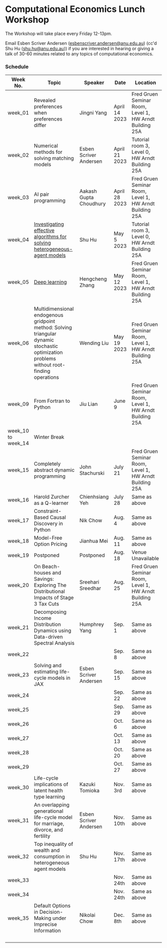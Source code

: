 # Computational Economics Lunch Workshop

The Workshop will take place every Friday 12-13pm.

Email Esben Scriver Andersen ([esbenscriver.andersen@anu.edu.au](mailto:esbenscriver.andersen@anu.edu.au)) (cc'd Shu Hu ([shu.hu@anu.edu.au](mailto:shu.hu@anu.edu.au))) if you are interested in hearing or giving a talk of 30-60 minutes related to any topics of computational economics.

### Schedule

| Week No. | Topic                                                       | Speaker                                                     | Date              | Location                                                   |
| -------- | ------------------------------------------------------------ | ------------------------------------------------------------ | ----------------- | ------------------------------------------------------- |
| week_01 | Revealed preferences when preferences differ | Jingni Yang | April 14 2023 | Fred Gruen Seminar Room, Level 1, HW Arndt Building 25A |
| week_02 | Numerical methods for solving matching models | Esben Scriver Andersen | April 21 2023 | Tutorial room 3, Level 0, HW Arndt Building 25A |
| week_03 | AI pair programming | Aakash Gupta Choudhury | April 28 2023 | Fred Gruen Seminar Room, Level 1, HW Arndt Building 25A |
| week_04 | [Investigating effective algorithms for solving heterogeneous-agent models](https://jax.quantecon.org/ifp_egm.html) | Shu Hu | May 5 2023 | Tutorial room 3, Level 0, HW Arndt Building 25A |
| week_05 | [Deep learning](https://github.com/HengchengZhang/qe_talk_ddns) | Hengcheng Zhang | May 12 2023 | Fred Gruen Seminar Room, Level 1, HW Arndt Building 25A |
| week_06 | Multidimensional endogenous gridpoint method: Solving triangular dynamic stochastic optimization problems without root-finding operations | Wending Liu | May 19 2023 | Fred Gruen Seminar Room, Level 1, HW Arndt Building 25A |
| week_09 | From Fortran to Python | Jiu Lian | June 9 | Fred Gruen Seminar Room, Level 1, HW Arndt Building 25A |
| week_10 to week_14 | Winter Break |  |  |  |
| week_15 | Completely abstract dynamic programming | John Stachurski | July 21 | Fred Gruen Seminar Room, Level 1, HW Arndt Building 25A |
| week_16 | Harold Zurcher as a Q-learner | Chienhsiang Yeh | July 28 | Same as above |
| week_17 | Constraint-Based Causal Discovery in Python | Nik Chow | Aug. 4 | Same as above |
| week_18 | Model-Free Option Pricing | Jianhua Mei | Aug. 11 | Same as above |
| week_19 | Postponed | Postponed | Aug. 18 | Venue Unavailable |
| week_20 | On Beach-houses and Savings: Exploring The Distributional Impacts of Stage 3 Tax Cuts | Sreehari Sreedhar | Aug. 25 | Fred Gruen Seminar Room, Level 1, HW Arndt Building 25A |
| week_21 | Decomposing Income Distribution Dynamics using Data-driven Spectral Analysis | Humphrey Yang | Sep. 1 | Same as above |
| week_22 |  | | Sep. 8 | Same as above |
| week_23 |  Solving and estimating life-cycle models in JAX | Esben Scriver Andersen | Sep. 15 | Same as above |
| week_24 |  | | Sep. 22 | Same as above |
| week_25 |  | | Sep. 29 | Same as above |
| week_26 |  | | Oct. 6 | Same as above |
| week_27 |  | | Oct. 13 | Same as above |
| week_28 |  | | Oct. 20 | Same as above |
| week_29 |  | | Oct. 27 | Same as above |
| week_30 | Life-cycle implications of latent health type learning | Kazuki Tomioka | Nov. 3rd | Same as above |
| week_31 | An overlapping generational life-cycle model for marriage, divorce, and fertility | Esben Scriver Andersen | Nov. 10th | Same as above |
| week_32 | Top inequality of wealth and consumption in heterogeneous agent models | Shu Hu | Nov. 17th | Same as above |
| week_33 | | | Nov. 24th | Same as above |
| week_34 | | | Nov. 24th | Same as above |
| week_35 | Default Options in Decision-Making under Imprecise Information | Nikolai Chow | Dec. 8th  | Same as above |
| | | | | |
| | | | | |
| | | | | |
| | | | | |
